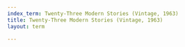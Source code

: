 ```yaml
---
index_term: Twenty-Three Modern Stories (Vintage, 1963)
title: Twenty-Three Modern Stories (Vintage, 1963)
layout: term

---
```

